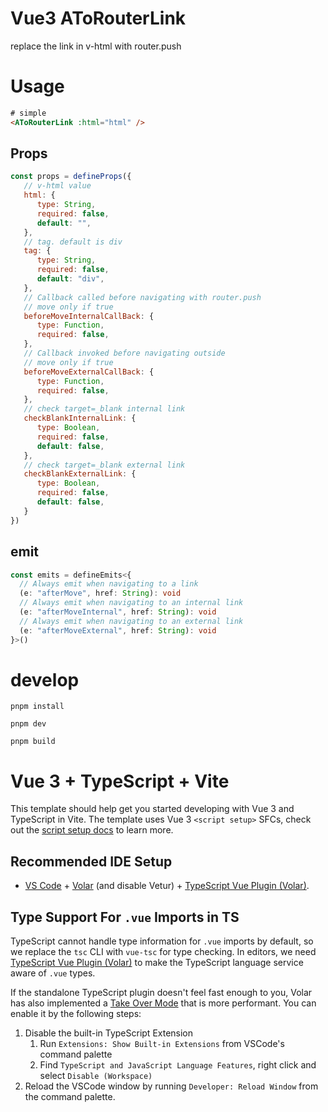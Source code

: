 # Vue3 AToRouterLink

replace the link in v-html with router.push

# Usage

```html
# simple
<AToRouterLink :html="html" />
```

## Props

```js
const props = defineProps({
   // v-html value
   html: {
      type: String,
      required: false,
      default: "",
   },
   // tag. default is div
   tag: {
      type: String,
      required: false,
      default: "div",
   },
   // Callback called before navigating with router.push
   // move only if true
   beforeMoveInternalCallBack: {
      type: Function,
      required: false,
   },
   // Callback invoked before navigating outside
   // move only if true
   beforeMoveExternalCallBack: {
      type: Function,
      required: false,
   },
   // check target=_blank internal link
   checkBlankInternalLink: {
      type: Boolean,
      required: false,
      default: false,
   },
   // check target=_blank external link
   checkBlankExternalLink: {
      type: Boolean,
      required: false,
      default: false,
   }
})
```

## emit

```ts
const emits = defineEmits<{
  // Always emit when navigating to a link
  (e: "afterMove", href: String): void
  // Always emit when navigating to an internal link
  (e: "afterMoveInternal", href: String): void
  // Always emit when navigating to an external link
  (e: "afterMoveExternal", href: String): void
}>()
```

# develop

```
pnpm install

pnpm dev

pnpm build
```


# Vue 3 + TypeScript + Vite

This template should help get you started developing with Vue 3 and TypeScript in Vite. The template uses Vue 3 `<script setup>` SFCs, check out the [script setup docs](https://v3.vuejs.org/api/sfc-script-setup.html#sfc-script-setup) to learn more.

## Recommended IDE Setup

- [VS Code](https://code.visualstudio.com/) + [Volar](https://marketplace.visualstudio.com/items?itemName=Vue.volar) (and disable Vetur) + [TypeScript Vue Plugin (Volar)](https://marketplace.visualstudio.com/items?itemName=Vue.vscode-typescript-vue-plugin).

## Type Support For `.vue` Imports in TS

TypeScript cannot handle type information for `.vue` imports by default, so we replace the `tsc` CLI with `vue-tsc` for type checking. In editors, we need [TypeScript Vue Plugin (Volar)](https://marketplace.visualstudio.com/items?itemName=Vue.vscode-typescript-vue-plugin) to make the TypeScript language service aware of `.vue` types.

If the standalone TypeScript plugin doesn't feel fast enough to you, Volar has also implemented a [Take Over Mode](https://github.com/johnsoncodehk/volar/discussions/471#discussioncomment-1361669) that is more performant. You can enable it by the following steps:

1. Disable the built-in TypeScript Extension
   1. Run `Extensions: Show Built-in Extensions` from VSCode's command palette
   2. Find `TypeScript and JavaScript Language Features`, right click and select `Disable (Workspace)`
2. Reload the VSCode window by running `Developer: Reload Window` from the command palette.
